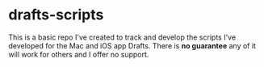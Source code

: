 # drafts-scripts
This is a basic repo I've created to track and develop the scripts I've developed for the Mac and iOS app Drafts. There is **no guarantee** any of it will work for others and I offer no support.

